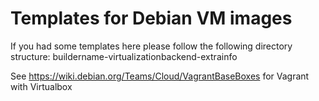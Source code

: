 Templates for Debian VM images
==============================

If you had some templates here please follow the following directory
structure: buildername-virtualizationbackend-extrainfo

See https://wiki.debian.org/Teams/Cloud/VagrantBaseBoxes for Vagrant with Virtualbox

